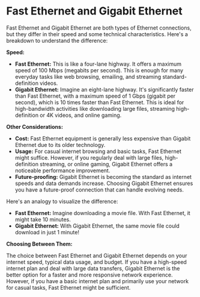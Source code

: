# Fast Ethernet and Gigabit Ethernet 
Fast Ethernet and Gigabit Ethernet are both types of Ethernet connections, but they differ in their speed and some technical characteristics. Here's a breakdown to understand the difference:

**Speed:**

- **Fast Ethernet:** This is like a four-lane highway. It offers a maximum speed of 100 Mbps (megabits per second). This is enough for many everyday tasks like web browsing, emailing, and streaming standard-definition videos.
- **Gigabit Ethernet:** Imagine an eight-lane highway. It's significantly faster than Fast Ethernet, with a maximum speed of 1 Gbps (gigabit per second), which is 10 times faster than Fast Ethernet. This is ideal for high-bandwidth activities like downloading large files, streaming high-definition or 4K videos, and online gaming.

**Other Considerations:**

- **Cost:** Fast Ethernet equipment is generally less expensive than Gigabit Ethernet due to its older technology.
- **Usage:** For casual internet browsing and basic tasks, Fast Ethernet might suffice. However, if you regularly deal with large files, high-definition streaming, or online gaming, Gigabit Ethernet offers a noticeable performance improvement.
- **Future-proofing:** Gigabit Ethernet is becoming the standard as internet speeds and data demands increase. Choosing Gigabit Ethernet ensures you have a future-proof connection that can handle evolving needs.

Here's an analogy to visualize the difference:

- **Fast Ethernet:** Imagine downloading a movie file. With Fast Ethernet, it might take 10 minutes.
- **Gigabit Ethernet:** With Gigabit Ethernet, the same movie file could download in just 1 minute!

**Choosing Between Them:**

The choice between Fast Ethernet and Gigabit Ethernet depends on your internet speed, typical data usage, and budget. If you have a high-speed internet plan and deal with large data transfers, Gigabit Ethernet is the better option for a faster and more responsive network experience. However, if you have a basic internet plan and primarily use your network for casual tasks, Fast Ethernet might be sufficient.